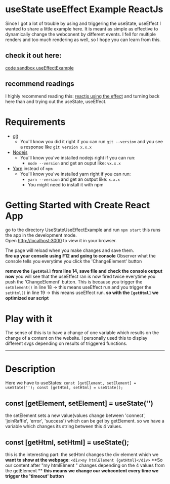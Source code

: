 # useState useEffect Example ReactJs
Since I got a lot of trouble by using and triggering the useState, useEffect I wanted to share a little example here.
It is meant as simple as effective to dynamically change the webconent by different events.
I fell for multiple renders and too much rendering as well, so I hope you can learn from this.

## check it out here:
[code sandbox useEffectExample](https://codesandbox.io/s/useeffectusestate-blby57)
## recommend readings

I highly recommend reading this: [reactjs using the effect](https://reactjs.org/docs/hooks-effect.html) and turning back here than and trying out the useState, useEffect.

# Requirements

<ul dir="auto">
<li><a href="https://git-scm.com/book/en/v2/Getting-Started-Installing-Git" rel="nofollow">git</a>
<ul dir="auto">
<li>You'll know you did it right if you can run <code>git --version</code> and you see a response like <code>git version x.x.x</code></li>
</ul>
</li>
<li><a href="https://nodejs.org/en/" rel="nofollow">Nodejs</a>
<ul dir="auto">
<li>You'll know you've installed nodejs right if you can run:
<ul dir="auto">
<li><code>node --version</code> and get an ouput like: <code>vx.x.x</code></li>
</ul>
</li>
</ul>
</li>
<li><a href="https://classic.yarnpkg.com/lang/en/docs/install/" rel="nofollow">Yarn</a> instead of <code>npm</code>
<ul dir="auto">
<li>You'll know you've installed yarn right if you can run:
<ul dir="auto">
<li><code>yarn --version</code> and get an output like: <code>x.x.x</code></li>
<li>You might need to install it with npm</li>
</ul>
</li>
</ul>
</li>
</ul>
</li>
</ul>

# Getting Started with Create React App
go to the directory UseStateUseEffectExample and run `npm start`
this runs the app in the development mode.\
Open [http://localhost:3000](http://localhost:3000) to view it in your browser.

The page will reload when you make changes and save them.\
**fire up your console using F12 and going to console**
Observer what the console tells you everytime you click the 'ChangeElement' button

**remove the `[getHtml]` from line 14, save file and check the console output now**
you will see that the useEffect ran is now fired twice everytime you push the 'ChangeElement' button.
This is because you trigger the `setElement()` in line 18 -> this means useEffect run and
you trigger the  `setHtml()` in line 19 -> this means useEffect run.
**so with the `[getHtml]` we optimized our script**

# Play with it
The sense of this is to have a change of one variable which results on the change of a content on the website.
I personally used this to display different svgs depending on results of triggered functions.

****

# Description
Here we have to useStates:
`const [getElement, setElement] = useState('');
 const [getHtml, setHtml] = useState();`

## const [getElement, setElement] = useState('')
the setElement sets a new value(values change between 'connect', 'joinRaffle', 'error', 'success') which can be get by getElement.
so we have a variable which changes its string between this 4 values.

## const [getHtml, setHtml] = useState();
this is the interesting part: the setHtml changes the div element which we **want to show at the webpage**:
`<div>my htmlElement {getHtml}</div>` 
**So our content after "my htmlElment " changes depending on the 4 values from the getElement **
**this means we change our webcontent every time we trigger the 'timeout' button**
